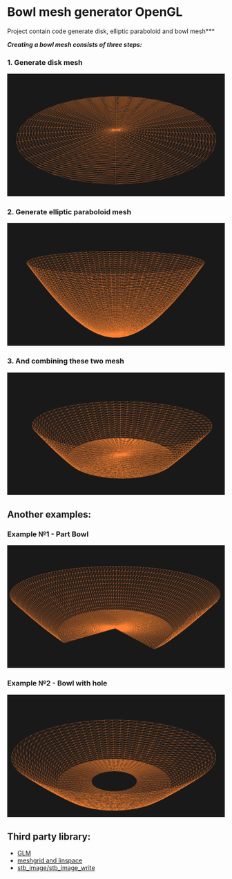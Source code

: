 # Bowl mesh generator OpenGL
Project contain code generate disk, elliptic paraboloid and bowl mesh***

***Creating a bowl mesh consists of three steps:***

### 1. Generate disk mesh
<img src="resource/DiskMesh.png">

### 2. Generate elliptic paraboloid mesh
<img src="resource/EllipticParaboloidMesh.png">

### 3. And combining these two mesh
<img src="resource/BowlMesh.png">

<br>

## Another examples:

### Example №1 - Part Bowl
<img src="resource/PartBowlMesh.png">

### Example №2 - Bowl with hole 
<img src="resource/BowlHoleMesh.png">


## Third party library:
- [GLM](https://github.com/g-truc/glm)
- [meshgrid and linspace](https://github.com/xiaohongchen1991/meshgen)
- [stb_image/stb_image_write](https://github.com/nothings/stb)